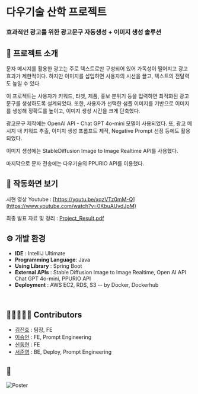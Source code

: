 # 다우기술 산학 프로젝트
###  효과적인 광고를 위한 광고문구 자동생성 + 이미지 생성 솔루션


## 🔔 프로젝트 소개

문자 메시지를 활용한 광고는 주로 텍스트로만 구성되어 있어 가독성이 떨어지고 광고 효과가 제한적이다. 하지만 이미지를 삽입하면 사용자의 시선을 끌고, 텍스트의 전달력도 높일 수 있다.

이 프로젝트는 사용자가 키워드, 타겟, 제품, 홍보 분위기 등을 입력하면 최적화된 광고 문구를 생성하도록 설계되었다. 또한, 사용자가 선택한 샘플 이미지를 기반으로 이미지를 생성해 정확도를 높이고, 이미지 생성 시간을 크게 단축했다. 


광고문구 제작에는 OpenAI API - Chat GPT 4o-mini 모델이 사용되었다. 또, 광고 메시지 내 키워드 추출, 이미지 생성 프롬프트 제작, Negative Prompt 선정 등에도 활용되었다.

이미지 생성에는 StableDiffusion Image to Image Realtime API를 사용했다.

마지막으로 문자 전송에는 다우기술의 PPURIO API를 이용했다.


## 👀 작동화면 보기
시현 영상 Youtube : [https://youtu.be/xqzVTz0mM-Q](https://www.youtube.com/watch?v=0KbuAUvdJpM)

최종 발표 자료 및 정리 : [Project_Result.pdf](https://github.com/user-attachments/files/18051505/Project_Result.pdf)



 ## ⚙️ 개발 환경
- **IDE** : IntelliJ Ultimate
- **Programming Language**: Java
- **Using Library** : Spring Boot
- **External APIs** : Stable Diffusion Image to Image Realtime, Open AI API Chat GPT 4o-mini, PPURIO API
- **Deployment** : AWS EC2, RDS, S3 -- by Docker, Dockerhub
<br>


## 👩🏿‍🤝‍👩🏿 Contributors
 - [김진호](https://github.com/1971240) : 팀장, FE
 - [이승언](https://github.com/unvictory2) : FE, Prompt Engineering
 - [신동현](https://github.com/whikih34) : FE
 - [서준영](https://github.com/Jun-Young-Seo) : BE, Deploy, Prompt Engineering


## 🎨
![Poster](https://github.com/user-attachments/assets/2fa3683c-9708-4b5f-a3c8-932daff4a44b)
